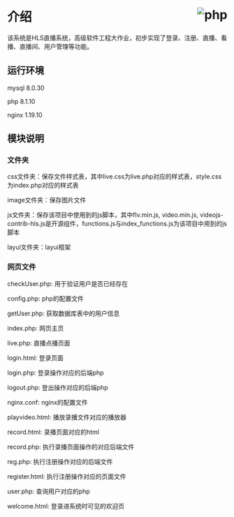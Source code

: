 # 介绍 <span style="float:right;">![php](https://github.com/windcry1/SeriorSoftwareEngineering/actions/workflows/php.yml/badge.svg)</span>
该系统是HLS直播系统，高级软件工程大作业，初步实现了登录、注册、直播、看播、直播间、用户管理等功能。

## 运行环境
mysql 8.0.30

php 8.1.10

nginx 1.19.10

## 模块说明

### 文件夹

css文件夹：保存文件样式表，其中live.css为live.php对应的样式表，style.css为index.php对应的样式表

image文件夹：保存图片文件

js文件夹：保存该项目中使用到的js脚本，其中flv.min.js, video.min.js, videojs-contrib-hls.js是开源组件，functions.js与index_functions.js为该项目中用到的js脚本

layui文件夹：layui框架

### 网页文件

checkUser.php: 用于验证用户是否已经存在

config.php: php的配置文件

getUser.php: 获取数据库表中的用户信息

index.php: 网页主页

live.php: 直播点播页面

login.html: 登录页面

login.php: 登录操作对应的后端php

logout.php: 登出操作对应的后端php

nginx.conf: nginx的配置文件

playvideo.html: 播放录播文件对应的播放器

record.html: 录播页面对应的html

record.php: 执行录播页面操作的对应后端文件

reg.php: 执行注册操作对应的后端文件

register.html: 执行注册操作对应的页面文件

user.php: 查询用户对应的php

welcome.html: 登录进系统时可见的欢迎页